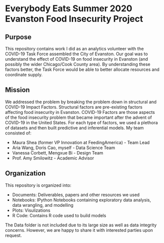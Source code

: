 # Everybody Eats Summer 2020 Evanston Food Insecurity Project

## Purpose
This repository contains work I did as an analytics volunteer with the COVID-19 Task Force assembled the City of Evanston. Our goal was to understand the effect of COVID-19 on food insecurity in Evanston (and possibly the wider Chicago/Cook County area). By understanding these factors better, the Task Force would be able to better allocate resources and coordinate supply. 

## Mission
We addressed the problem by breaking the problem down in structural and COVID-19 Impact Factors. Structural factors are pre-existing factors affecting food insecurity in Evanston. COVID-19 Factors are those aspects of the food insecurity problem that became important after the advent of COVID-19 in the United States. For each type of factors, we used a plethora of datasets and then built predictive and inferential models. My team consisted of:
- Maura Shea (former VP Innovation at FeedingAmerica) - Team Lead
- Aria Wang, Doris Cao, myself - Data Science Team
- Vanessa Corbett, Mengxue Bi - Design Team
- Prof. Amy Smilowitz - Academic Advisor

## Organization
This repository is organized into:
- Documents: Deliverables, papers and other resources we used
- Notebooks: IPython Notebooks containing exploratory data analysis, data wrangling, and modelling
- Plots: Visulizations 
- R Code: Contains R code used to build models

The Data folder is not included due to its large size as well as data integrity concerns. However, we are happy to share it with interested parties upon request.

